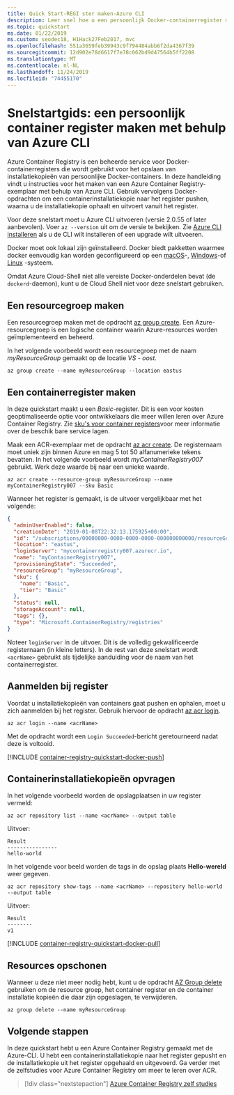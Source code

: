 ```yaml
---
title: Quick Start-REGI ster maken-Azure CLI
description: Leer snel hoe u een persoonlijk Docker-containerregister maakt met behulp van Azure CLI.
ms.topic: quickstart
ms.date: 01/22/2019
ms.custom: seodec18, H1Hack27Feb2017, mvc
ms.openlocfilehash: 551a3659feb39943c9f794484abb6f2da4367f39
ms.sourcegitcommit: 12d902e78d6617f7e78c062bd9d47564b5ff2208
ms.translationtype: MT
ms.contentlocale: nl-NL
ms.lasthandoff: 11/24/2019
ms.locfileid: "74455170"
---
```

# <a name="quickstart-create-a-private-container-registry-using-the-azure-cli"></a>Snelstartgids: een persoonlijk container register maken met behulp van Azure CLI

Azure Container Registry is een beheerde service voor Docker-containerregisters die wordt gebruikt voor het opslaan van installatiekopieën van persoonlijke Docker-containers. In deze handleiding vindt u instructies voor het maken van een Azure Container Registry-exemplaar met behulp van Azure CLI. Gebruik vervolgens Docker-opdrachten om een containerinstallatiekopie naar het register pushen, waarna u de installatiekopie ophaalt en uitvoert vanuit het register.

Voor deze snelstart moet u Azure CLI uitvoeren (versie 2.0.55 of later aanbevolen). Voer `az --version` uit om de versie te bekijken. Zie [Azure CLI installeren][azure-cli] als u de CLI wilt installeren of een upgrade wilt uitvoeren.

Docker moet ook lokaal zijn geïnstalleerd. Docker biedt pakketten waarmee docker eenvoudig kan worden geconfigureerd op een [macOS][docker-mac]-, [Windows][docker-windows]-of [Linux][docker-linux] -systeem.

Omdat Azure Cloud-Shell niet alle vereiste Docker-onderdelen bevat (de `dockerd`-daemon), kunt u de Cloud Shell niet voor deze snelstart gebruiken.

## <a name="create-a-resource-group"></a>Een resourcegroep maken

Een resourcegroep maken met de opdracht [az group create][az-group-create]. Een Azure-resourcegroep is een logische container waarin Azure-resources worden geïmplementeerd en beheerd.

In het volgende voorbeeld wordt een resourcegroep met de naam *myResourceGroup* gemaakt op de locatie *VS - oost*.

```azurecli
az group create --name myResourceGroup --location eastus
```

## <a name="create-a-container-registry"></a>Een containerregister maken

In deze quickstart maakt u een *Basic*-register. Dit is een voor kosten geoptimaliseerde optie voor ontwikkelaars die meer willen leren over Azure Container Registry. Zie [sku's voor container registers][container-registry-skus]voor meer informatie over de beschik bare service lagen.

Maak een ACR-exemplaar met de opdracht [az acr create][az-acr-create]. De registernaam moet uniek zijn binnen Azure en mag 5 tot 50 alfanumerieke tekens bevatten. In het volgende voorbeeld wordt *myContainerRegistry007* gebruikt. Werk deze waarde bij naar een unieke waarde.

```azurecli
az acr create --resource-group myResourceGroup --name myContainerRegistry007 --sku Basic
```

Wanneer het register is gemaakt, is de uitvoer vergelijkbaar met het volgende:

```json
{
  "adminUserEnabled": false,
  "creationDate": "2019-01-08T22:32:13.175925+00:00",
  "id": "/subscriptions/00000000-0000-0000-0000-000000000000/resourceGroups/myResourceGroup/providers/Microsoft.ContainerRegistry/registries/myContainerRegistry007",
  "location": "eastus",
  "loginServer": "mycontainerregistry007.azurecr.io",
  "name": "myContainerRegistry007",
  "provisioningState": "Succeeded",
  "resourceGroup": "myResourceGroup",
  "sku": {
    "name": "Basic",
    "tier": "Basic"
  },
  "status": null,
  "storageAccount": null,
  "tags": {},
  "type": "Microsoft.ContainerRegistry/registries"
}
```

Noteer `loginServer` in de uitvoer. Dit is de volledig gekwalificeerde registernaam (in kleine letters). In de rest van deze snelstart wordt `<acrName>` gebruikt als tijdelijke aanduiding voor de naam van het containerregister.

## <a name="log-in-to-registry"></a>Aanmelden bij register

Voordat u installatiekopieën van containers gaat pushen en ophalen, moet u zich aanmelden bij het register. Gebruik hiervoor de opdracht [az acr login][az-acr-login].

```azurecli
az acr login --name <acrName>
```

Met de opdracht wordt een `Login Succeeded`-bericht geretourneerd nadat deze is voltooid.

[!INCLUDE [container-registry-quickstart-docker-push](../../includes/container-registry-quickstart-docker-push.md)]

## <a name="list-container-images"></a>Containerinstallatiekopieën opvragen

In het volgende voorbeeld worden de opslagplaatsen in uw register vermeld:

```azurecli
az acr repository list --name <acrName> --output table
```

Uitvoer:

```
Result
----------------
hello-world
```

In het volgende voor beeld worden de tags in de opslag plaats **Hello-wereld** weer gegeven.

```azurecli
az acr repository show-tags --name <acrName> --repository hello-world --output table
```

Uitvoer:

```
Result
--------
v1
```

[!INCLUDE [container-registry-quickstart-docker-pull](../../includes/container-registry-quickstart-docker-pull.md)]

## <a name="clean-up-resources"></a>Resources opschonen

Wanneer u deze niet meer nodig hebt, kunt u de opdracht [AZ Group delete][az-group-delete] gebruiken om de resource groep, het container register en de container installatie kopieën die daar zijn opgeslagen, te verwijderen.

```azurecli
az group delete --name myResourceGroup
```

## <a name="next-steps"></a>Volgende stappen

In deze quickstart hebt u een Azure Container Registry gemaakt met de Azure-CLI. U hebt een containerinstallatiekopie naar het register gepusht en de installatiekopie uit het register opgehaald en uitgevoerd. Ga verder met de zelfstudies voor Azure Container Registry om meer te leren over ACR.

> [!div class="nextstepaction"]
> [Azure Container Registry zelf studies][container-registry-tutorial-quick-task]

<!-- LINKS - external -->
[docker-linux]: https://docs.docker.com/engine/installation/#supported-platforms
[docker-mac]: https://docs.docker.com/docker-for-mac/
[docker-push]: https://docs.docker.com/engine/reference/commandline/push/
[docker-pull]: https://docs.docker.com/engine/reference/commandline/pull/
[docker-rmi]: https://docs.docker.com/engine/reference/commandline/rmi/
[docker-run]: https://docs.docker.com/engine/reference/commandline/run/
[docker-tag]: https://docs.docker.com/engine/reference/commandline/tag/
[docker-windows]: https://docs.docker.com/docker-for-windows/

<!-- LINKS - internal -->
[az-acr-create]: /cli/azure/acr#az-acr-create
[az-acr-login]: /cli/azure/acr#az-acr-login
[az-group-create]: /cli/azure/group#az-group-create
[az-group-delete]: /cli/azure/group#az-group-delete
[azure-cli]: /cli/azure/install-azure-cli
[container-registry-tutorial-quick-task]: container-registry-tutorial-quick-task.md
[container-registry-skus]: container-registry-skus.md
